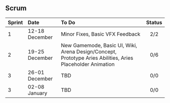 ## Scrum

| Sprint | Date | To Do | Status |
|:--|:--|:--|:-:|
|1| 12-18 December | Minor Fixes, Basic VFX Feedback | 2/2 |
|2| 19-25 December | New Gamemode, Basic UI, Wiki, Arena Design/Concept, Prototype Aries Abilities, Aries Placeholder Animation| 0/6 |
|3| 26-01 December | TBD | 0/0 |
|3| 02-08 January  | TBD | 0/0 |